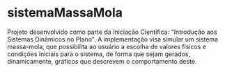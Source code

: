 # sistemaMassaMola
Projeto desenvolvido como parte da Iniciação Científica: "Introdução aos Sistemas Dinâmicos no Plano". A implementação visa simular um sistema massa-mola, que possibilita ao usuário a escolha de valores físicos e condições iniciais para o sistema, de forma que sejam gerados, dinamicamente, gráficos que descrevem o comportamento deste.
